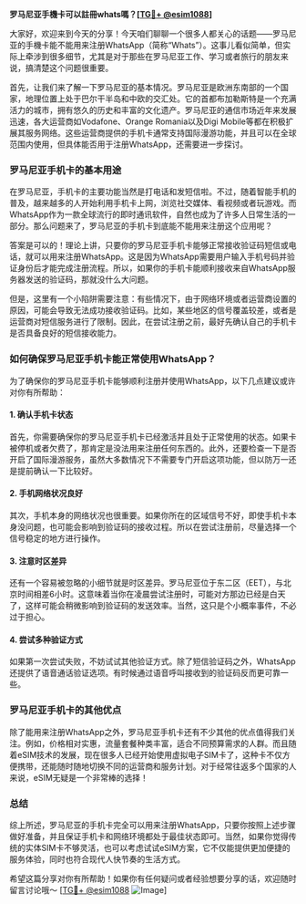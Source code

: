 **罗马尼亚手機卡可以註冊whats嗎？[[TG💪+ @esim1088](https://t.me/s/esim1088)]**

大家好，欢迎来到今天的分享！今天咱们聊聊一个很多人都关心的话题——罗马尼亚的手機卡能不能用来注册WhatsApp（简称“Whats”）。这事儿看似简单，但实际上牵涉到很多细节，尤其是对于那些在罗马尼亚工作、学习或者旅行的朋友来说，搞清楚这个问题很重要。

首先，让我们来了解一下罗马尼亚的基本情况。罗马尼亚是欧洲东南部的一个国家，地理位置上处于巴尔干半岛和中欧的交汇处。它的首都布加勒斯特是一个充满活力的城市，拥有悠久的历史和丰富的文化遗产。罗马尼亚的通信市场近年来发展迅速，各大运营商如Vodafone、Orange Romania以及Digi Mobile等都在积极扩展其服务网络。这些运营商提供的手机卡通常支持国际漫游功能，并且可以在全球范围内使用，但具体能否用于注册WhatsApp，还需要进一步探讨。

### **罗马尼亚手机卡的基本用途**
在罗马尼亚，手机卡的主要功能当然是打电话和发短信啦。不过，随着智能手机的普及，越来越多的人开始利用手机卡上网，浏览社交媒体、看视频或者玩游戏。而WhatsApp作为一款全球流行的即时通讯软件，自然也成为了许多人日常生活的一部分。那么问题来了，罗马尼亚的手机卡到底能不能用来注册这个应用呢？

答案是可以的！理论上讲，只要你的罗马尼亚手机卡能够正常接收验证码短信或电话，就可以用来注册WhatsApp。这是因为WhatsApp需要用户输入手机号码并验证身份后才能完成注册流程。所以，如果你的手机卡能顺利接收来自WhatsApp服务器发送的验证码，那就没什么大问题。

但是，这里有一个小陷阱需要注意：有些情况下，由于网络环境或者运营商设置的原因，可能会导致无法成功接收验证码。比如，某些地区的信号覆盖较差，或者是运营商对短信服务进行了限制。因此，在尝试注册之前，最好先确认自己的手机卡是否具备良好的短信接收能力。

### **如何确保罗马尼亚手机卡能正常使用WhatsApp？**
为了确保你的罗马尼亚手机卡能够顺利注册并使用WhatsApp，以下几点建议或许对你有所帮助：

#### **1. 确认手机卡状态**
首先，你需要确保你的罗马尼亚手机卡已经激活并且处于正常使用的状态。如果卡被停机或者欠费了，那肯定是没法用来注册任何东西的。此外，还要检查一下是否开启了国际漫游服务，虽然大多数情况下不需要专门开启这项功能，但以防万一还是提前确认一下比较好。

#### **2. 手机网络状况良好**
其次，手机本身的网络状况也很重要。如果你所在的区域信号不好，即使手机卡本身没问题，也可能会影响到验证码的接收过程。所以在尝试注册前，尽量选择一个信号稳定的地方进行操作。

#### **3. 注意时区差异**
还有一个容易被忽略的小细节就是时区差异。罗马尼亚位于东二区（EET），与北京时间相差6小时。这意味着当你在凌晨尝试注册时，可能对方那边已经是白天了，这样可能会稍微影响到验证码的发送效率。当然，这只是个小概率事件，不必过于担心。

#### **4. 尝试多种验证方式**
如果第一次尝试失败，不妨试试其他验证方式。除了短信验证码之外，WhatsApp还提供了语音通话验证选项。有时候通过语音呼叫接收到的验证码反而更可靠一些。

### **罗马尼亚手机卡的其他优点**
除了能用来注册WhatsApp之外，罗马尼亚手机卡还有不少其他的优点值得我们关注。例如，价格相对实惠，流量套餐种类丰富，适合不同预算需求的人群。而且随着eSIM技术的发展，现在很多人已经开始使用虚拟电子SIM卡了，这种卡不仅方便携带，还能随时随地切换不同的运营商和服务计划。对于经常往返多个国家的人来说，eSIM无疑是一个非常棒的选择！

### **总结**
综上所述，罗马尼亚的手机卡完全可以用来注册WhatsApp，只要你按照上述步骤做好准备，并且保证手机卡和网络环境都处于最佳状态即可。当然，如果你觉得传统的实体SIM卡不够灵活，也可以考虑试试eSIM方案，它不仅能提供更加便捷的服务体验，同时也符合现代人快节奏的生活方式。

希望这篇分享对你有所帮助！如果你有任何疑问或者经验想要分享的话，欢迎随时留言讨论哦～ [[TG💪+ @esim1088](https://t.me/s/esim1088) ![Image](https://i.postimg.cc/4NQfJmqS/Snipaste-2025-05-13-00-14-12.png)]